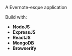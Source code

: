
A Evernote-esque application

Build with:
* **NodeJS**
* **ExpressJS**
* **ReactJS**
* **MongoDB**
* **Browserify**
